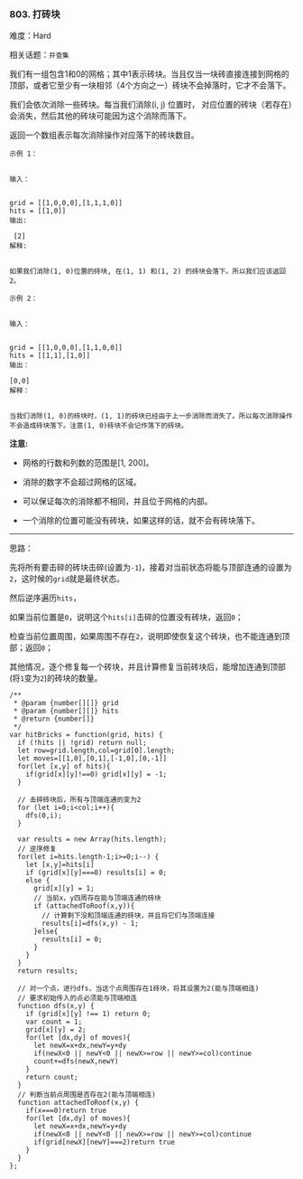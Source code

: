 ### 803. 打砖块

难度：Hard

相关话题：`并查集`

我们有一组包含1和0的网格；其中1表示砖块。当且仅当一块砖直接连接到网格的顶部，或者它至少有一块相邻（4个方向之一）砖块不会掉落时，它才不会落下。



我们会依次消除一些砖块。每当我们消除(i, j) 位置时， 对应位置的砖块（若存在）会消失，然后其他的砖块可能因为这个消除而落下。



返回一个数组表示每次消除操作对应落下的砖块数目。





```
示例 1：


输入：


grid = [[1,0,0,0],[1,1,1,0]]
hits = [[1,0]]
输出:

 [2]
解释:


如果我们消除(1, 0)位置的砖块, 在(1, 1) 和(1, 2) 的砖块会落下。所以我们应该返回2。
```




```
示例 2：


输入：


grid = [[1,0,0,0],[1,1,0,0]]
hits = [[1,1],[1,0]]
输出：

[0,0]
解释：


当我们消除(1, 0)的砖块时，(1, 1)的砖块已经由于上一步消除而消失了。所以每次消除操作不会造成砖块落下。注意(1, 0)砖块不会记作落下的砖块。
```


**注意:** 




* 网格的行数和列数的范围是[1, 200]。

* 消除的数字不会超过网格的区域。

* 可以保证每次的消除都不相同，并且位于网格的内部。

* 一个消除的位置可能没有砖块，如果这样的话，就不会有砖块落下。






-----

思路：

先将所有要击碎的砖块击碎(设置为`-1`)，接着对当前状态将能与顶部连通的设置为`2`，这时候的`grid`就是最终状态。

然后逆序遍历`hits`，

如果当前位置是`0`，说明这个`hits[i]`击碎的位置没有砖块，返回`0`；

检查当前位置周围，如果周围不存在`2`，说明即使恢复这个砖块，也不能连通到顶部；返回`0`；

其他情况，逐个修复每一个砖块，并且计算修复当前砖块后，能增加连通到顶部(将`1`变为`2`)的砖块的数量。


```
/**
 * @param {number[][]} grid
 * @param {number[][]} hits
 * @return {number[]}
 */
var hitBricks = function(grid, hits) {
  if (!hits || !grid) return null;
  let row=grid.length,col=grid[0].length;
  let moves=[[1,0],[0,1],[-1,0],[0,-1]]
  for(let [x,y] of hits){
    if(grid[x][y]!==0) grid[x][y] = -1;
  }
  
  // 击碎砖块后，所有与顶端连通的变为2
  for (let i=0;i<col;i++){
    dfs(0,i);
  }
    
  var results = new Array(hits.length);
  // 逆序修复
  for(let i=hits.length-1;i>=0;i--) {
    let [x,y]=hits[i]
    if (grid[x][y]===0) results[i] = 0;
    else {
      grid[x][y] = 1;
      // 当前x，y四周存在能与顶端连通的砖块
      if (attachedToRoof(x,y)){
        // 计算剩下没和顶端连通的砖块，并且将它们与顶端连接
        results[i]=dfs(x,y) - 1;
      }else{
        results[i] = 0;
      }
    }
  }
  return results;
  
  // 对一个点，进行dfs，当这个点周围存在1砖块，将其设置为2(能与顶端相连)
  // 要求初始传入的点必须能与顶端相连
  function dfs(x,y) {
    if (grid[x][y] !== 1) return 0;
    var count = 1;
    grid[x][y] = 2;
    for(let [dx,dy] of moves){
      let newX=x+dx,newY=y+dy
      if(newX<0 || newY<0 || newX>=row || newY>=col)continue
      count+=dfs(newX,newY)
    }
    return count;
  }
  // 判断当前点周围是否存在2(能与顶端相连)
  function attachedToRoof(x,y) {
    if(x===0)return true
    for(let [dx,dy] of moves){
      let newX=x+dx,newY=y+dy
      if(newX<0 || newY<0 || newX>=row || newY>=col)continue
      if(grid[newX][newY]===2)return true
    }
  }
};




```

